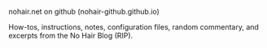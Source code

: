 nohair.net on github (nohair-github.github.io)

How-tos, instructions, notes, configuration files, random commentary, and excerpts from the No Hair Blog (RIP).



